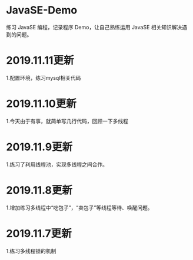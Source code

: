 # JavaSE-Demo
练习 JavaSE 编程，记录程序 Demo，让自己熟练运用 JavaSE 相关知识解决遇到的问题。

# 2019.11.11更新
1.配置环境，练习mysql相关代码

# 2019.11.10更新
1.今天由于有事，就简单写几行代码，回顾一下多线程

# 2019.11.9更新
1.练习了利用线程池，实现多线程之间合作。<br>

# 2019.11.8更新
1.增加练习多线程中“吃包子”，“卖包子”等线程等待、唤醒问题。<br>

# 2019.11.7更新
1.练习多线程锁的机制<br>